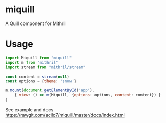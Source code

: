 # miquill
A Quill component for Mithril

# Usage

```javascript
import Miquill from "miquill"
import m from "mithril"
import stream from "mithril/stream"

const content = stream(null)
const options = {theme: 'snow'}

m.mount(document.getElementById('app'), 
    { view: () => m(Miquill, {options: options, content: content}) }
)
```

See example and docs https://rawgit.com/scilo7/miquill/master/docs/index.html